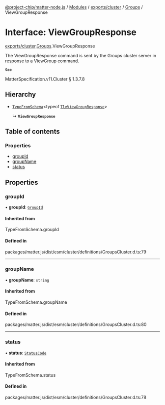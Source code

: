 [@project-chip/matter-node.js](../README.md) / [Modules](../modules.md) / [exports/cluster](../modules/exports_cluster.md) / [Groups](../modules/exports_cluster.Groups.md) / ViewGroupResponse

# Interface: ViewGroupResponse

[exports/cluster](../modules/exports_cluster.md).[Groups](../modules/exports_cluster.Groups.md).ViewGroupResponse

The ViewGroupResponse command is sent by the Groups cluster server in response to a ViewGroup command.

**`See`**

MatterSpecification.v11.Cluster § 1.3.7.8

## Hierarchy

- [`TypeFromSchema`](../modules/exports_tlv.md#typefromschema)\<typeof [`TlvViewGroupResponse`](../modules/exports_cluster.Groups.md#tlvviewgroupresponse)\>

  ↳ **`ViewGroupResponse`**

## Table of contents

### Properties

- [groupId](exports_cluster.Groups.ViewGroupResponse.md#groupid)
- [groupName](exports_cluster.Groups.ViewGroupResponse.md#groupname)
- [status](exports_cluster.Groups.ViewGroupResponse.md#status)

## Properties

### groupId

• **groupId**: [`GroupId`](../modules/exports_datatype.md#groupid)

#### Inherited from

TypeFromSchema.groupId

#### Defined in

packages/matter.js/dist/esm/cluster/definitions/GroupsCluster.d.ts:79

___

### groupName

• **groupName**: `string`

#### Inherited from

TypeFromSchema.groupName

#### Defined in

packages/matter.js/dist/esm/cluster/definitions/GroupsCluster.d.ts:80

___

### status

• **status**: [`StatusCode`](../enums/exports_interaction.StatusCode.md)

#### Inherited from

TypeFromSchema.status

#### Defined in

packages/matter.js/dist/esm/cluster/definitions/GroupsCluster.d.ts:78
